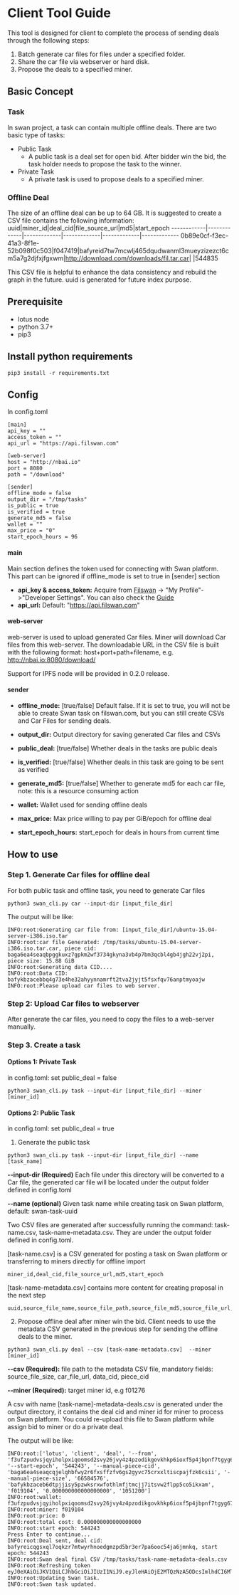 # Client Tool Guide

This tool is designed for client to complete the process of sending deals through the following steps:

1. Batch generate car files for files under a specified folder.
2. Share the car file via webserver or hard disk.
3. Propose the deals to a specified miner.

## Basic Concept

### Task

In swan project, a task can contain multiple offline deals. There are two basic type of tasks:

- Public Task
    * A public task is a deal set for open bid. After bidder win the bid, the task holder needs to propose the task to the winner.
- Private Task
    * A private task is used to propose deals to a specified miner.

### Offline Deal

The size of an offline deal can be up to 64 GB. It is suggested to create a CSV file contains the following information: 
uuid|miner_id|deal_cid|file_source_url|md5|start_epoch
------------|-------------|-------------|-------------|-------------|-------------
0b89e0cf-f3ec-41a3-8f1e-52b098f0c503|f047419|bafyreid7tw7mcwlj465dqudwanml3mueyzizezct6cm5a7g2djfxjfgxwm|http://download.com/downloads/fil.tar.car| |544835

This CSV file is helpful to enhance the data consistency and rebuild the graph in the future. 
uuid is generated for future index purpose.


## Prerequisite

- lotus node
- python 3.7+
- pip3

## Install python requirements

```shell
pip3 install -r requirements.txt 
```

## Config

In config.toml

```
[main]
api_key = ""
access_token = ""
api_url = "https://api.filswan.com"

[web-server]
host = "http://nbai.io"
port = 8080
path = "/download"

[sender]
offline_mode = false
output_dir = "/tmp/tasks"
is_public = true
is_verified = true
generate_md5 = false
wallet = ""
max_price = "0"
start_epoch_hours = 96
```

#### main

Main section defines the token used for connecting with Swan platform. This part can be ignored if offline_mode is set to
true in [sender] section

- **api_key & access_token:** Acquire from [Filswan](https://www.filswan.com) -> "My Profile"->"Developer Settings". You
  can also check the [Guide](https://nebulaai.medium.com/how-to-use-api-key-in-swan-a2ebdb005aa4)
- **api_url:** Default: "https://api.filswan.com"

#### web-server

web-server is used to upload generated Car files. Miner will download Car files from this web-server.
The downloadable URL in the CSV file is built with the following format: host+port+path+filename,
e.g. http://nbai.io:8080/download/<filename>

Support for IPFS node will be provided in 0.2.0 release.

#### sender

- **offline_mode:** [true/false] Default false. If it is set to true, you will not be able to create Swan task on filswan.com, but you can still create CSVs and Car Files for sending deals.
- **output_dir:** Output directory for saving generated Car files and CSVs

- **public_deal:** [true/false] Whether deals in the tasks are public deals
- **is_verified:** [true/false] Whether deals in this task are going to be sent as verified
- **generate_md5:** [true/false] Whether to generate md5 for each car file, note: this is a resource consuming action
- **wallet:**  Wallet used for sending offline deals
- **max_price:** Max price willing to pay per GiB/epoch for offline deal
- **start_epoch_hours:** start_epoch for deals in hours from current time

## How to use

### Step 1. Generate Car files for offline deal

For both public task and offline task, you need to generate Car files

```shell
python3 swan_cli.py car --input-dir [input_file_dir]
```

The output will be like:

```shell
INFO:root:Generating car file from: [input_file_dir]/ubuntu-15.04-server-i386.iso.tar
INFO:root:car file Generated: /tmp/tasks/ubuntu-15.04-server-i386.iso.tar.car, piece cid: baga6ea4seaqbpggkuxz7gpkm2wf3734gkyna3vb4p7bm3qcbl4gb4jgh22vj2pi, piece size: 15.88 GiB
INFO:root:Generating data CID....
INFO:root:Data CID: bafykbzacebbq4g73e4he32ahyynnamrft2tva2jyjt5fsxfqv76anptmyoajw
INFO:root:Please upload car files to web server.
```

### Step 2: Upload Car files to webserver

After generate the car files, you need to copy the files to a web-server manually.

### Step 3. Create a task

#### Options 1: Private Task

in config.toml: set public_deal = false

```shell
python3 swan_cli.py task --input-dir [input_file_dir] --miner [miner_id]
```

#### Options 2: Public Task

in config.toml: set public_deal = true

1. Generate the public task

```shell
python3 swan_cli.py task --input-dir [input_file_dir] --name [task_name]
```

**--input-dir (Required)** Each file under this directory will be converted to a Car file, the generated car file will be located
under the output folder defined in config.toml

**--name (optional)** Given task name while creating task on Swan platform, default:
swan-task-uuid

Two CSV files are generated after successfully running the command: task-name.csv, task-name-metadata.csv. They are under
the output folder defined in config.toml.

[task-name.csv] is a CSV generated for posting a task on Swan platform or transferring to miners directly for offline import

```
miner_id,deal_cid,file_source_url,md5,start_epoch
```

[task-name-metadata.csv] contains more content for creating proposal in the next step

```
uuid,source_file_name,source_file_path,source_file_md5,source_file_url,source_file_size,car_file_name,car_file_path,car_file_md5,car_file_url,car_file_size,deal_cid,data_cid,piece_cid,miner_id,start_epoch
```

2. Propose offline deal after miner win the bid. Client needs to use the metadata CSV generated in the previous step
   for sending the offline deals to the miner.

```
python3 swan_cli.py deal --csv [task-name-metadata.csv]  --miner [miner_id]
```

**--csv (Required):**  file path to the metadata CSV file, mandatory fields: source_file_size, car_file_url, data_cid,
piece_cid

**--miner (Required):** target miner id, e.g f01276

A csv with name [task-name]-metadata-deals.csv is generated under the output directory, it contains the deal cid and
miner id for miner to process on Swan platform. You could re-upload this file to Swan platform while assign bid to miner or do a
private deal.

The output will be like:

```shell
INFO:root:['lotus', 'client', 'deal', '--from', 'f3ufzpudvsjqyiholpxiqoomsd2svy26jvy4z4pzodikgovkhkp6ioxf5p4jbpnf7tgyg67dny4j75e7og7zeq', '--start-epoch', '544243', '--manual-piece-cid', 'baga6ea4seaqcqjelghbfwy2r6fxsffzfv6gs2gyvc75crxxltiscpajfzk6csii', '--manual-piece-size', '66584576', 'bafykbzaceb6dtpjjisy5pzwksrxwfothlmfjtmcjj7itsvw2flpp5co5ikxam', 'f019104', '0.000000000000000000', '1051200']
INFO:root:wallet: f3ufzpudvsjqyiholpxiqoomsd2svy26jvy4z4pzodikgovkhkp6ioxf5p4jbpnf7tgyg67dny4j75e7og7zeq
INFO:root:miner: f019104
INFO:root:price: 0
INFO:root:total cost: 0.000000000000000000
INFO:root:start epoch: 544243
Press Enter to continue...
INFO:root:Deal sent, deal cid: bafyreicqgsxql7oqkzr7mtwyrhnoedgmzpd5br3er7pa6ooc54ja6jmnkq, start epoch: 544243
INFO:root:Swan deal final CSV /tmp/tasks/task-name-metadata-deals.csv
INFO:root:Refreshing token
eyJ0eXAiOiJKV1QiLCJhbGciOiJIUzI1NiJ9.eyJleHAiOjE2MTQzNzA5ODcsImlhdCI6MTYxNDI4NDU4Nywic3ViIjoiV2pIVkJDYWIxM2FyUURlUldwbkw0QSJ9.Hn8f0z2Ew6DuL2E2ELgpi9_Gj8xrg28S3v31dTUW32s
INFO:root:Updating Swan task.
INFO:root:Swan task updated.
```
